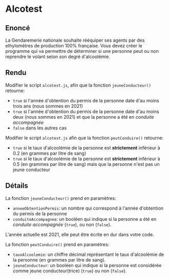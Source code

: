 # Alcotest

## Enoncé

La Gendaremerie nationale souhaite rééquiper ses agents par des ethylomètres de production 100% française. Vous devez créer le programme qui va permettre de déterminer si une personne peut ou non reprendre le volant selon son degré d'alcoolémie.

## Rendu

Modifier le script `alcotest.js`, afin que la fonction `jeuneConducteur()` retourne:

- `true` si l'année d'obtention du permis de la personne date d'au moins trois ans (nous sommes en 2021)
- `true` si l'année d'obtention du permis de la personne date d'au moins deux (nous sommes en 2021) et que la personne a été en *conduite accompagnée*
- `false` dans les autres cas

Modifier le script `alcotest.js` afin que la fonction `peutConduire()` retourne:

- `true` si le taux d'alcoolémie de la personne est **strictement** inférieur à 0.2 (en grammes par litre de sang)
- `true` si le taux d'alcoolémie de la personne est **strictement** inférieur à 0.5 (en grammes par litre de sang) mais que la personne n'est pas un jeune conducteur

## Détails

La fonction `jeuneConducteur()` prend en paramètres:

- `anneeObtentionPermis`: un nombre qui correspond à l'année d'obtention du permis de la personne
- `conduiteAccompagnee`: un booléen qui indique si la personne a été en *conduite accompagnée* (`true`), ou non (`false`).

L'année actuelle est 2021, elle peut être écrite en dur dans votre code.

La fonction `peutConduire()` prend en paramètres:

- `tauxAlcoolemie`: un chiffre décimal représentant le taux d'alcoolémie de la personne (en grammes par litre de sang).
- `jeuneConducteur`: un booléen qui indique si la personne est considérée comme jeune conducteur(trice) (`true`) ou non (`false`).